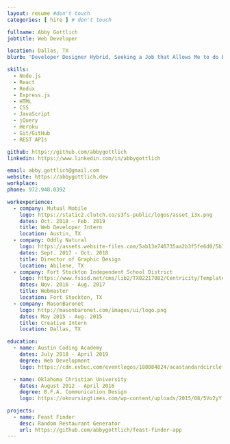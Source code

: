 ```yaml
---
layout: resume #don't touch
categories: [ hire ] # don't touch

fullname: Abby Gottlich
jobtitle: Web Developer

location: Dallas, TX
blurb: 'Developer Designer Hybrid, Seeking a Job that Allows Me to do Both'

skills:
  - Node.js
  - React
  - Redux
  - Express.js
  - HTML
  - CSS
  - JavaScript
  - jQuery
  - Heroku
  - Git/GitHub
  - REST APIs

github: https://github.com/abbygottlich
linkedin: https://www.linkedin.com/in/abbygottlich

email: abby.gottlich@gmail.com
website: https://abbygottlich.dev
workplace: 
phone: 972.948.0392

workexperience:
  - company: Mutual Mobile
    logo: https://static2.clutch.co/s3fs-public/logos/asset_13x.png
    dates: Oct. 2018 - Feb. 2019
    title: Web Developer Intern
    location: Austin, TX
  - company: Oddly Natural
    logo: https://assets.website-files.com/5ab13e740735aa2b3f5fe6d0/5b15bf0302dd41479cecbabc_logo-plain.png
    dates: Sept. 2017 - Oct. 2018
    title: Director of Graphic Design
    location: Abilene, TX
  - company: Fort Stockton Independent School District
    logo: https://www.fsisd.net/cms/lib2/TX02217082/Centricity/Template/GlobalAssets/images///Logos/FSISD%20Logo.png
    dates: Nov. 2016 - Aug. 2017
    title: Webmaster
    location: Fort Stockton, TX
  - company: MasonBaronet
    logo: http://masonbaronet.com/images/ui/logo.png
    dates: May 2015 - Aug. 2015
    title: Creative Intern
    location: Dallas, TX

education:
  - name: Austin Coding Academy
    dates: July 2018 - April 2019
    degree: Web Development
    logo: https://cdn.evbuc.com/eventlogos/188084824/acastandardcirclefullname.png

  - name: Oklahoma Christian University
    dates: August 2012 - April 2016
    degree: B.F.A. Communication Design
    logo: https://oknursingtimes.com/wp-content/uploads/2015/08/5Vo2yYfK7GQvkNHLdEovow-OKChristian14.png

projects:
  - name: Feast Finder
    desc: Random Restaurant Generator
    url: https://github.com/abbygottlich/feast-finder-app
---
```

